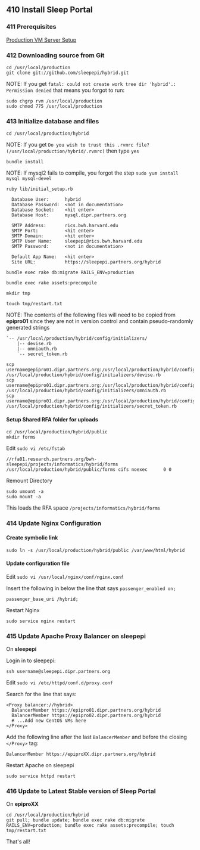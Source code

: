 ## 410 Install Sleep Portal

### 411 Prerequisites

[Production VM Server Setup](https://github.com/sleepepi/sleepepi/tree/master/virtual-machines/100-epiproXX.dipr.partners.org.md)

### 412 Downloading source from Git

```console
cd /usr/local/production
git clone git://github.com/sleepepi/hybrid.git
```

NOTE: If you get `fatal: could not create work tree dir 'hybrid'.: Permission denied` that means you forgot to run:

```console
sudo chgrp rvm /usr/local/production
sudo chmod 775 /usr/local/production
```

### 413 Initialize database and files

```console
cd /usr/local/production/hybrid
```

NOTE: If you get `Do you wish to trust this .rvmrc file? (/usr/local/production/hybrid/.rvmrc)` then type `yes`

```console
bundle install
```

NOTE: If mysql2 fails to compile, you forgot the step `sudo yum install mysql mysql-devel`

```console
ruby lib/initial_setup.rb

  Database User:      hybrid
  Database Password:  <not in documentation>
  Database Socket:    <hit enter>
  Database Host:      mysql.dipr.partners.org

  SMTP Address:       rics.bwh.harvard.edu
  SMTP Port:          <hit enter>
  SMTP Domain:        <hit enter>
  SMTP User Name:     sleepepi@rics.bwh.harvard.edu
  SMTP Password:      <not in documentation>

  Default App Name:   <hit enter>
  Site URL:           https://sleepepi.partners.org/hybrid

bundle exec rake db:migrate RAILS_ENV=production

bundle exec rake assets:precompile

mkdir tmp

touch tmp/restart.txt
```

NOTE: The contents of the following files will need to be copied from **epipro01** since they are not in version control and contain pseudo-randomly generated strings

```
`-- /usr/local/production/hybrid/config/initializers/
    |-- devise.rb
    |-- omniauth.rb
    `-- secret_token.rb
```

```console
scp username@epipro01.dipr.partners.org:/usr/local/production/hybrid/config/initializers/devise.rb /usr/local/production/hybrid/config/initializers/devise.rb
scp username@epipro01.dipr.partners.org:/usr/local/production/hybrid/config/initializers/omniauth.rb /usr/local/production/hybrid/config/initializers/omniauth.rb
scp username@epipro01.dipr.partners.org:/usr/local/production/hybrid/config/initializers/secret_token.rb /usr/local/production/hybrid/config/initializers/secret_token.rb
```

#### Setup Shared RFA folder for uploads

```console
cd /usr/local/production/hybrid/public
mkdir forms
```

Edit `sudo vi /etc/fstab`

```
//rfa01.research.partners.org/bwh-sleepepi/projects/informatics/hybrid/forms /usr/local/production/hybrid/public/forms cifs noexec      0 0
```

Remount Directory

```console
sudo umount -a
sudo mount -a
```

This loads the RFA space `/projects/informatics/hybrid/forms`

### 414 Update Nginx Configuration

#### Create symbolic link

```console
sudo ln -s /usr/local/production/hybrid/public /var/www/html/hybrid
```

#### Update configuration file

Edit `sudo vi /usr/local/nginx/conf/nginx.conf`

Insert the following in below the line that says `passenger_enabled on;`

```
passenger_base_uri /hybrid;
```

Restart Nginx

```console
sudo service nginx restart
```

### 415 Update Apache Proxy Balancer on sleepepi

On **sleepepi**

Login in to sleepepi:

```console
ssh username@sleepepi.dipr.partners.org
```

Edit `sudo vi /etc/httpd/conf.d/proxy.conf`

Search for the line that says:

```
<Proxy balancer://hybrid>
  BalancerMember https://epipro01.dipr.partners.org/hybrid
  BalancerMember https://epipro02.dipr.partners.org/hybrid
  # ...Add new CentOS VMs here
</Proxy>
```

Add the following line after the last `BalancerMember` and before the closing `</Proxy>` tag:

```
BalancerMember https://epiproXX.dipr.partners.org/hybrid
```

Restart Apache on sleepepi

```console
sudo service httpd restart
```

### 416 Update to Latest Stable version of Sleep Portal

On **epiproXX**

```console
cd /usr/local/production/hybrid
git pull; bundle update; bundle exec rake db:migrate RAILS_ENV=production; bundle exec rake assets:precompile; touch tmp/restart.txt
```

That's all!
